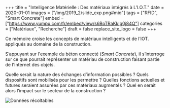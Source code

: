 +++
title = "Intelligence Matérielle : Des matériaux intégrés à L'I.O.T."
date = 2020-01-01
images = ["/img/2019_2/slide_exp.png#mid"]
tags = ["RFID", "Smart Concrete"]
embed = ["https://www.yumpu.com/fr/embed/view/s6BoTRaKkIg0j84Q"]
categories = ["Matériaux", "Recherche"]
draft = false
replace_site_logo = false
+++

Ce mémoire croise les concepts de matériaux intelligents et de l’IOT. 
appliqués au domaine de la construction.

S’appuyant sur l'exemple du béton connecté (*Smart Concrete*), il s’interroge sur ce que pourrait représenter un matériau de construction faisant partie de l'Internet des objets. 

Quelle serait la nature des échanges d’information possibles ? Quels dispositifs sont mobilisés pour les permettre ? Quelles fonctions actuelles et futures seraient assurées par ces matériaux augmentés ? Quel en serait alors l’impact sur le secteur de la construction ?

![Données récoltables](/img/2019_2/slide_fonc.png#mid)